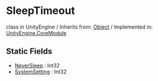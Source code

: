 # SleepTimeout
class in UnityEngine
 / Inherits from: <a href="https://docs.unity3d.com/6000.0/Documentation/ScriptReference/Object.html">Object</a> / Implemented in: <a href="https://docs.unity3d.com/6000.0/Documentation/ScriptReference/UnityEngine.CoreModule.html">UnityEngine.CoreModule</a>

## Static Fields
- <a href="https://docs.unity3d.com/6000.0/Documentation/ScriptReference/SleepTimeout-NeverSleep.html">NeverSleep</a> : Int32
- <a href="https://docs.unity3d.com/6000.0/Documentation/ScriptReference/SleepTimeout-SystemSetting.html">SystemSetting</a> : Int32
